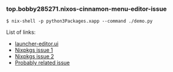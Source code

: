 ### top.bobby285271.nixos-cinnamon-menu-editor-issue

```
$ nix-shell -p python3Packages.xapp --command ./demo.py
```

List of links:

- [launcher-editor.ui](https://github.com/linuxmint/cinnamon/blob/master/files/usr/share/cinnamon/cinnamon-desktop-editor/launcher-editor.ui)
- [Nixpkgs issue 1](https://github.com/NixOS/nixpkgs/issues/129946)
- [Nixpkgs issue 2](https://github.com/NixOS/nixpkgs/issues/177041)
- [Probably related issue](https://github.com/linuxmint/cinnamon/issues/10556)
